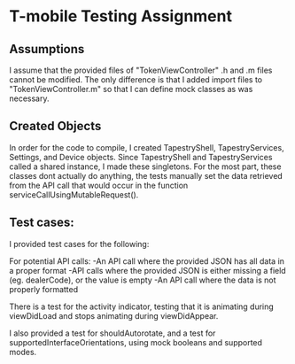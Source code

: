 # T-mobile Testing Assignment

## Assumptions

I assume that the provided files of "TokenViewController" .h and .m files cannot be modified. The only difference is
that I added import files to "TokenViewController.m" so that I can define mock classes as was necessary.

## Created Objects

In order for the code to compile, I created TapestryShell, TapestryServices, Settings, and Device objects.
Since TapestryShell and TapestryServices called a shared instance, I made these singletons. For the most part, these
classes dont actually do anything, the tests manually set the data retrieved from the API call that would occur in the
function serviceCallUsingMutableRequest().

## Test cases:

I provided test cases for the following:

For potential API calls:
-An API call where the provided JSON has all data in a proper format
-API calls where the provided JSON is either missing a field (eg. dealerCode), or the value is empty
-An API call where the data is not properly formatted

There is a test for the activity indicator, testing that it is animating during viewDidLoad and stops animating during
viewDidAppear.

I also provided a test for shouldAutorotate, and a test for supportedInterfaceOrientations, using mock booleans and
supported modes.


